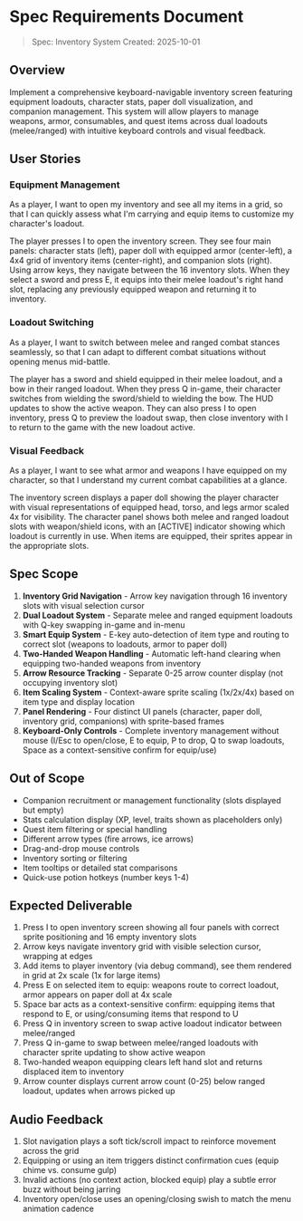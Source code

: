 # Spec Requirements Document

> Spec: Inventory System
> Created: 2025-10-01

## Overview

Implement a comprehensive keyboard-navigable inventory screen featuring equipment loadouts, character stats, paper doll visualization, and companion management. This system will allow players to manage weapons, armor, consumables, and quest items across dual loadouts (melee/ranged) with intuitive keyboard controls and visual feedback.

## User Stories

### Equipment Management

As a player, I want to open my inventory and see all my items in a grid, so that I can quickly assess what I'm carrying and equip items to customize my character's loadout.

The player presses I to open the inventory screen. They see four main panels: character stats (left), paper doll with equipped armor (center-left), a 4x4 grid of inventory items (center-right), and companion slots (right). Using arrow keys, they navigate between the 16 inventory slots. When they select a sword and press E, it equips into their melee loadout's right hand slot, replacing any previously equipped weapon and returning it to inventory.

### Loadout Switching

As a player, I want to switch between melee and ranged combat stances seamlessly, so that I can adapt to different combat situations without opening menus mid-battle.

The player has a sword and shield equipped in their melee loadout, and a bow in their ranged loadout. When they press Q in-game, their character switches from wielding the sword/shield to wielding the bow. The HUD updates to show the active weapon. They can also press I to open inventory, press Q to preview the loadout swap, then close inventory with I to return to the game with the new loadout active.

### Visual Feedback

As a player, I want to see what armor and weapons I have equipped on my character, so that I understand my current combat capabilities at a glance.

The inventory screen displays a paper doll showing the player character with visual representations of equipped head, torso, and legs armor scaled 4x for visibility. The character panel shows both melee and ranged loadout slots with weapon/shield icons, with an [ACTIVE] indicator showing which loadout is currently in use. When items are equipped, their sprites appear in the appropriate slots.

## Spec Scope

1. **Inventory Grid Navigation** - Arrow key navigation through 16 inventory slots with visual selection cursor
2. **Dual Loadout System** - Separate melee and ranged equipment loadouts with Q-key swapping in-game and in-menu
3. **Smart Equip System** - E-key auto-detection of item type and routing to correct slot (weapons to loadouts, armor to paper doll)
4. **Two-Handed Weapon Handling** - Automatic left-hand clearing when equipping two-handed weapons from inventory
5. **Arrow Resource Tracking** - Separate 0-25 arrow counter display (not occupying inventory slot)
6. **Item Scaling System** - Context-aware sprite scaling (1x/2x/4x) based on item type and display location
7. **Panel Rendering** - Four distinct UI panels (character, paper doll, inventory grid, companions) with sprite-based frames
8. **Keyboard-Only Controls** - Complete inventory management without mouse (I/Esc to open/close, E to equip, P to drop, Q to swap loadouts, Space as a context-sensitive confirm for equip/use)

## Out of Scope

- Companion recruitment or management functionality (slots displayed but empty)
- Stats calculation display (XP, level, traits shown as placeholders only)
- Quest item filtering or special handling
- Different arrow types (fire arrows, ice arrows)
- Drag-and-drop mouse controls
- Inventory sorting or filtering
- Item tooltips or detailed stat comparisons
- Quick-use potion hotkeys (number keys 1-4)

## Expected Deliverable

1. Press I to open inventory screen showing all four panels with correct sprite positioning and 16 empty inventory slots
2. Arrow keys navigate inventory grid with visible selection cursor, wrapping at edges
3. Add items to player inventory (via debug command), see them rendered in grid at 2x scale (1x for large items)
4. Press E on selected item to equip: weapons route to correct loadout, armor appears on paper doll at 4x scale
5. Space bar acts as a context-sensitive confirm: equipping items that respond to E, or using/consuming items that respond to U
6. Press Q in inventory screen to swap active loadout indicator between melee/ranged
7. Press Q in-game to swap between melee/ranged loadouts with character sprite updating to show active weapon
8. Two-handed weapon equipping clears left hand slot and returns displaced item to inventory
9. Arrow counter displays current arrow count (0-25) below ranged loadout, updates when arrows picked up

## Audio Feedback

1. Slot navigation plays a soft tick/scroll impact to reinforce movement across the grid
2. Equipping or using an item triggers distinct confirmation cues (equip chime vs. consume gulp)
3. Invalid actions (no context action, blocked equip) play a subtle error buzz without being jarring
4. Inventory open/close uses an opening/closing swish to match the menu animation cadence
